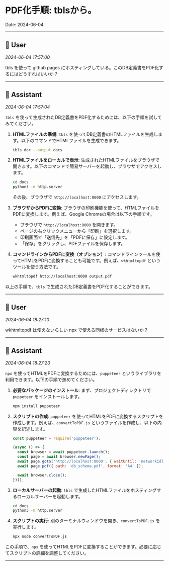 # PDF化手順: tblsから。

Date: 2024-06-04

---

## 👤 User
*2024-06-04 17:57:00*

tbls を使って github pages にホスティングしている。このDB定義書をPDF化するにはどうすればいいか？

---

## 🤖 Assistant
*2024-06-04 17:57:04*

`tbls` を使って生成されたDB定義書をPDF化するためには、以下の手順を試してみてください。

1. **HTMLファイルの準備**:
   `tbls` を使ってDB定義書のHTMLファイルを生成します。以下のコマンドでHTMLファイルを生成できます。
   ```bash
   tbls doc --output docs
   ```

2. **HTMLファイルをローカルで表示**:
   生成されたHTMLファイルをブラウザで開きます。以下のコマンドで簡易サーバーを起動し、ブラウザでアクセスします。
   ```bash
   cd docs
   python3 -m http.server
   ```
   その後、ブラウザで `http://localhost:8000` にアクセスします。

3. **ブラウザからPDFに変換**:
   ブラウザの印刷機能を使って、HTMLファイルをPDFに変換します。例えば、Google Chromeの場合は以下の手順です。
   - ブラウザで `http://localhost:8000` を開きます。
   - ページの右クリックメニューから「印刷」を選択します。
   - 印刷画面で「送信先」を「PDFに保存」に設定します。
   - 「保存」をクリックし、PDFファイルを保存します。

4. **コマンドラインからPDFに変換（オプション）**:
   コマンドラインツールを使ってHTMLをPDFに変換することも可能です。例えば、`wkhtmltopdf` というツールを使う方法です。
   ```bash
   wkhtmltopdf http://localhost:8000 output.pdf
   ```

以上の手順で、`tbls` で生成されたDB定義書をPDF化することができます。

---

## 👤 User
*2024-06-04 18:27:10*

wkhtmltopdf は使えないらしい npx で使える同様のサービスはないか？

---

## 🤖 Assistant
*2024-06-04 18:27:20*

`npx` を使ってHTMLをPDFに変換するためには、`puppeteer` というライブラリを利用できます。以下の手順で進めてください。

1. **必要なパッケージのインストール**:
   まず、プロジェクトディレクトリで `puppeteer` をインストールします。
   ```bash
   npm install puppeteer
   ```

2. **スクリプトの作成**:
   `puppeteer` を使ってHTMLをPDFに変換するスクリプトを作成します。例えば、`convertToPDF.js` というファイルを作成し、以下の内容を記述します。
   ```javascript
   const puppeteer = require('puppeteer');

   (async () => {
     const browser = await puppeteer.launch();
     const page = await browser.newPage();
     await page.goto('http://localhost:8000', { waitUntil: 'networkidle2' });
     await page.pdf({ path: 'db_schema.pdf', format: 'A4' });

     await browser.close();
   })();
   ```

3. **ローカルサーバーの起動**:
   `tbls` で生成したHTMLファイルをホスティングするローカルサーバーを起動します。
   ```bash
   cd docs
   python3 -m http.server
   ```

4. **スクリプトの実行**:
   別のターミナルウィンドウを開き、`convertToPDF.js` を実行します。
   ```bash
   npx node convertToPDF.js
   ```

この手順で、`npx` を使ってHTMLをPDFに変換することができます。必要に応じてスクリプトの詳細を調整してください。

---
